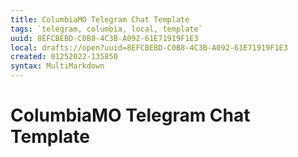 ```yaml
---
title: ColumbiaMO Telegram Chat Template
tags: `telegram, columbia, local, template`
uuid: 8EFCBEBD-C0B8-4C3B-A092-61E71919F1E3
local: drafts://open?uuid=8EFCBEBD-C0B8-4C3B-A092-61E71919F1E3
created: 01252022-135850
syntax: MultiMarkdown
---
```

 # ColumbiaMO Telegram Chat Template